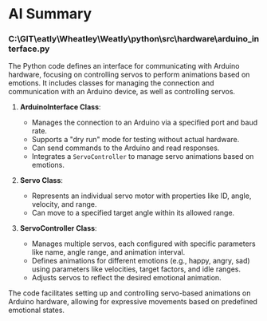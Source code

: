 # AI Summary

### C:\GIT\eatly\Wheatley\Weatly\python\src\hardware\arduino_interface.py
The Python code defines an interface for communicating with Arduino hardware, focusing on controlling servos to perform animations based on emotions. It includes classes for managing the connection and communication with an Arduino device, as well as controlling servos.

1. **ArduinoInterface Class**: 
   - Manages the connection to an Arduino via a specified port and baud rate.
   - Supports a "dry run" mode for testing without actual hardware.
   - Can send commands to the Arduino and read responses.
   - Integrates a `ServoController` to manage servo animations based on emotions.

2. **Servo Class**:
   - Represents an individual servo motor with properties like ID, angle, velocity, and range.
   - Can move to a specified target angle within its allowed range.

3. **ServoController Class**:
   - Manages multiple servos, each configured with specific parameters like name, angle range, and animation interval.
   - Defines animations for different emotions (e.g., happy, angry, sad) using parameters like velocities, target factors, and idle ranges.
   - Adjusts servos to reflect the desired emotional animation.

The code facilitates setting up and controlling servo-based animations on Arduino hardware, allowing for expressive movements based on predefined emotional states.
